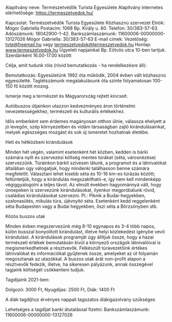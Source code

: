Alapítvány neve: Természetvédők Turista Egyesülete
Alapítvány internetes elérhetősége: https://termeszetvedok.hu/

Kapcsolat: 
Természetvédők Turista Egyesülete
Közhasznú szervezet
Elnök: Mógor Gabriella
Postacím: 1068 Bp. Király u. 80.
Telefon: 30/383-57-63.
Adószámunk: 18042900-1-42.
Bankszámlaszámunk: 11600006-00000000-13127026
Mógor Gabriella: 30/383-57-63
E-mail címek:
Vezetőség: tvte@freemail.hu
vagy termeszetvedok@termeszetvedok.hu
Honlap: www.termeszetvedok.hu
Ügyeleti napjainkat Bp. Eötvös utca 10-ben tartjuk.
Szerdánként 16.00-17.00 között

Célja, amit tudunk róla (rövid bemutatkozás - ha rendelkezésre áll):

Bemutatkozás:
Egyesületünk 1992 óta működik, 2004 évben vált közhasznú egyesületté. Taglétszámunk megalakulásunk óta szinte folyamatosan 100-150 fő között mozog.

Ismerje meg a természet és Magyarország rejtett kincseit.

Autóbuszos útjainkon utazzon kedvezményes áron történelmi nevezetességekhez, természeti és kulturális értékekhez.

Idős emberként sem érdemes magányosan otthon ülnie, válassza ehelyett a jó levegőn, szép környezetben és vidám
társaságban zajló kirándulásainkat, melyek egészséges mozgást és sok új ismeretet hozhatnak életébe.

Heti és hétközbeni kirándulások

Minden hét végén, valamint esetenként hét közben, kedden is bárki számára nyílt és szervezési költség mentes túrákat (séta, városnézése) szervezzünk.
Túráinkon bárkit szívesen látunk, a programot és a látnivalókat általában úgy válogatjuk, hogy mindenki találhasson benne számára megfelelőt.
Választani lehet kisebb séta és 10-16 km-es túrázás között; feltüntetjük, hogy a kirándulás megszakítható-e, így nem kell mindenképp végiggyalogolni a teljes távot. Az elmúlt években hagyománnyá vált, hogy ünnepeken is szervezünk kirándulásokat, ilyenkor megpróbálunk rövid, családias kirándulásokat szervezni.
Pl.: Piknik a Budai-hegyekben, szalonasütés, mikulás túra, újévnyitó séta. Esetenként kedd reggelenként séta Budapesten vagy a Budai hegyekben, őszi séta a Börzsönyben stb.

Közös buszos utak

Minden évben megszervezünk még 8-10 egynapos és 3-4 több napos, külön busszal bonyolított kirándulást, illetve helyi közlekedést igénybe vevő kirándulást. A kirándulások programját úgy állítjuk össze, hogy a hazai természeti értékek bemutatásán kívül a környező országok látnivalóival is megismerkedhetnek a résztvevők.
Felkészült túravezetőink értékes látnivalókat és információkat gyűjtenek össze, amelyeket az út folyamán megosztanak az utazókkal.
A buszos utak árát non-profit alapon a résztvevők fedezik, illetve, ha sikeresen pályázunk, annak összegével tagjaink költségét csökkenteni tudjuk.

Tagdíjaink 2021-ben:

Dolgozó: 3000 Ft,
Nyugdíjas: 2500 Ft,
Diák: 1400 Ft

A diák tagdíjhoz érvényes nappali tagozatos diákigazolvány szükséges


Lehetséges a tagdíjat banki átutalással fizetni:
Bankszámlaszámunk: 11600006-00000000-13127026
